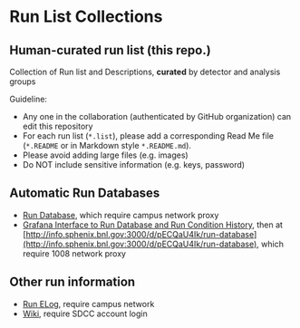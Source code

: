 # Run List Collections

## Human-curated run list (this repo.)

Collection of Run list and Descriptions, **curated** by detector and analysis groups

Guideline:

* Any one in the collaboration (authenticated by GitHub organization) can edit this repository
* For each run list (`*.list`), please add a corresponding Read Me file (`*.README` or in Markdown style `*.README.md`).
* Please avoid adding large files (e.g. images)
* Do NOT include sensitive information (e.g. keys, password)

## Automatic Run Databases

* [Run Database](http://www.sphenix-intra.bnl.gov:7815/cgi-bin/run_info.py), which require campus network proxy
* [Grafana Interface to Run Database and Run Condition History](https://wiki.sphenix.bnl.gov/index.php/Operation_Analytics_Site_(Grafana)), then at [http://info.sphenix.bnl.gov:3000/d/pECQaU4Ik/run-database](http://info.sphenix.bnl.gov:3000/d/pECQaU4Ik/run-database), which require 1008 network proxy

## Other run information

* [Run ELog](https://sphenix-intra.sdcc.bnl.gov/WWW/elog), require campus network
* [Wiki](https://wiki.sphenix.bnl.gov/index.php/SPHENIX), require SDCC account login
